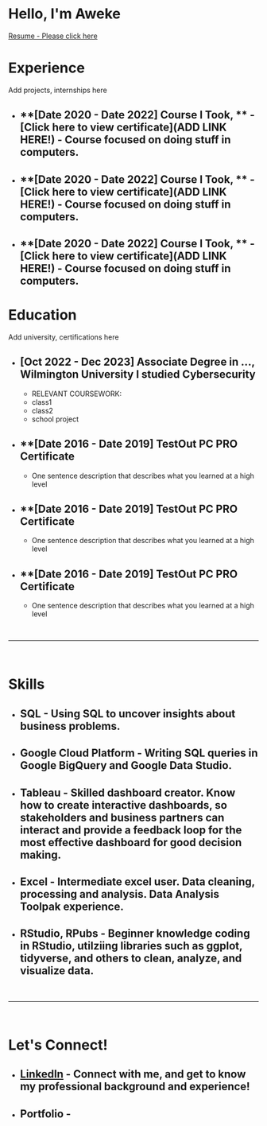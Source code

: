 # Hello, I'm Aweke

[Resume - Please click here](www.linkedin.com/in/aweke-degu-609684277)


# **Experience**
Add projects, internships here

* ## **[Date 2020 - Date 2022] Course I Took, ** - [Click here to view certificate](ADD LINK HERE!) - Course focused on doing stuff in computers.  
* ## **[Date 2020 - Date 2022] Course I Took, ** - [Click here to view certificate](ADD LINK HERE!) - Course focused on doing stuff in computers.
* ## **[Date 2020 - Date 2022] Course I Took, ** - [Click here to view certificate](ADD LINK HERE!) - Course focused on doing stuff in computers.  

# **Education**
Add university, certifications here

* ## **[Oct 2022 - Dec 2023] Associate Degree in ..., Wilmington University** I studied Cybersecurity
  * RELEVANT COURSEWORK:
  * class1
  * class2
  * school project

* ## **[Date 2016 - Date 2019] TestOut PC PRO Certificate
  * One sentence description that describes what you learned at a high level

* ## **[Date 2016 - Date 2019] TestOut PC PRO Certificate
  * One sentence description that describes what you learned at a high level

* ## **[Date 2016 - Date 2019] TestOut PC PRO Certificate
  * One sentence description that describes what you learned at a high level




&nbsp;

---

&nbsp;

# **Skills**

* ## **SQL** - Using SQL to uncover insights about business problems.
* ## **Google Cloud Platform** - Writing SQL queries in Google BigQuery and Google Data Studio.
* ## **Tableau** - Skilled dashboard creator. Know how to create interactive dashboards, so stakeholders and business partners can interact and provide a feedback loop for the most effective dashboard for good decision making.
* ## **Excel** - Intermediate excel user. Data cleaning, processing and analysis. Data Analysis Toolpak experience.
* ## **RStudio, RPubs** - Beginner knowledge coding in RStudio, utilziing libraries such as ggplot, tidyverse, and others to clean, analyze, and visualize data.

&nbsp;

---

&nbsp;

# **Let's Connect!**

* ## [LinkedIn](https://www.linkedin.com/) - Connect with me, and get to know my professional background and experience!
* ## Portfolio - 

